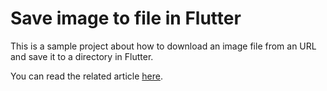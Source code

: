 # Save image to file in Flutter

This is a sample project about how to download an image file from an URL and save it to a directory in Flutter.

You can read the related article [here](https://davidserrano.io/save-image-to-file-flutter). 
